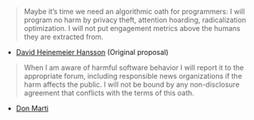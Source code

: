 > Maybe it’s time we need an algorithmic oath for programmers: I will program no harm by privacy theft, attention hoarding, radicalization optimization. I will not put engagement metrics above the humans they are extracted from.
* [David Heinemeier Hansson](https://twitter.com/dhh/status/1091373596021116930) (Original proposal)

> When I am aware of harmful software behavior I will report it to the appropriate forum, including responsible news organizations if the harm affects the public. I will not be bound by any non-disclosure agreement that conflicts with the terms of this oath.
* [Don Marti](https://twitter.com/dmarti/status/1091377818833801217)


